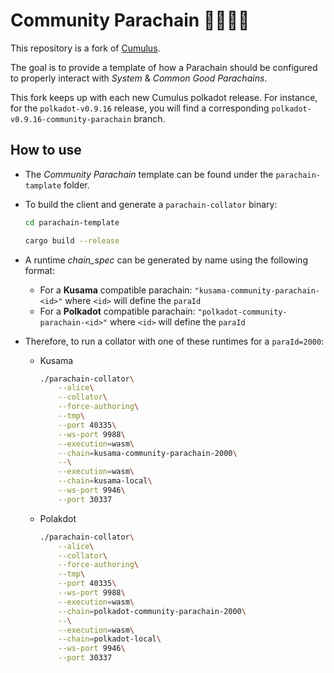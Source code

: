 # Community Parachain 👨‍👩‍👧‍👦
This repository is a fork of [Cumulus](https://github.com/paritytech/cumulus).

The goal is to provide a template of how a Parachain should be configured to properly interact with _System_ & _Common Good Parachains_.

This fork keeps up with each new Cumulus polkadot release. For instance, for the `polkadot-v0.9.16` release, you will find a corresponding `polkadot-v0.9.16-community-parachain` branch.
## How to use
- The _Community Parachain_ template can be found under the `parachain-tamplate` folder.

- To build the client and generate a `parachain-collator` binary:
	```bash
	cd parachain-template

	cargo build --release
	```

- A runtime _chain_spec_ can be generated by name using the following format:
	- For a **Kusama** compatible parachain:
		`"kusama-community-parachain-<id>"` where `<id>` will define the `paraId`
	- For a **Polkadot** compatible parachain:
	`"polkadot-community-parachain-<id>"` where `<id>` will define the `paraId`

- Therefore, to run a collator with one of these runtimes for a `paraId=2000`:
	- Kusama
		```bash
		./parachain-collator\
			--alice\
			--collator\
			--force-authoring\
			--tmp\
			--port 40335\
			--ws-port 9988\
			--execution=wasm\
			--chain=kusama-community-parachain-2000\
			--\
			--execution=wasm\
			--chain=kusama-local\
			--ws-port 9946\
			--port 30337
		```
	- Polakdot
		```bash
		./parachain-collator\
			--alice\
			--collator\
			--force-authoring\
			--tmp\
			--port 40335\
			--ws-port 9988\
			--execution=wasm\
			--chain=polkadot-community-parachain-2000\
			--\
			--execution=wasm\
			--chain=polkadot-local\
			--ws-port 9946\
			--port 30337
		```

